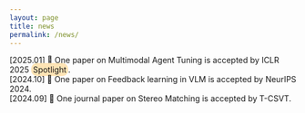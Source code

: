 ```yaml
---
layout: page
title: news
permalink: /news/
---
```

<p style="text-align: left">
[2025.01] 🌟 One paper on Multimodal Agent Tuning is accepted by ICLR 2025 
<span style="background-color: #FFE4B5; border-radius: 10px; padding: 3px;">
Spotlight</span>.
<br>
[2024.10] 🌟 One paper on Feedback learning in VLM is accepted by NeurIPS 2024.
<br>
[2024.09] 🌟 One journal paper on Stereo Matching is accepted by T-CSVT. </p>
